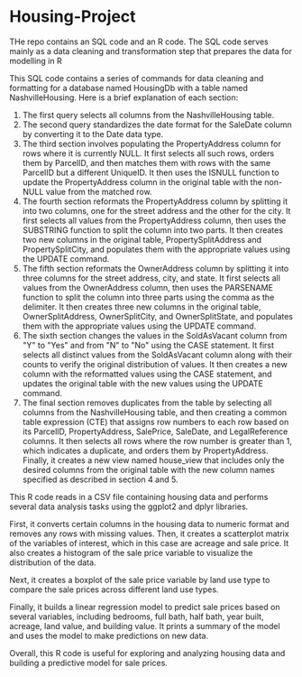 # Housing-Project
THe repo contains an SQL code and an R code. The SQL code serves mainly as a data cleaning and transformation step that prepares the data for modelling in R

This SQL code contains a series of commands for data cleaning and formatting for a database named HousingDb with a table named NashvilleHousing. Here is a brief explanation of each section:

1. The first query selects all columns from the NashvilleHousing table.
2. The second query standardizes the date format for the SaleDate column by converting it to the Date data type.
3. The third section involves populating the PropertyAddress column for rows where it is currently NULL. It first selects all such rows, orders them by ParcelID, and then matches them with rows with the same ParcelID but a different UniqueID. It then uses the ISNULL function to update the PropertyAddress column in the original table with the non-NULL value from the matched row.
4. The fourth section reformats the PropertyAddress column by splitting it into two columns, one for the street address and the other for the city. It first selects all values from the PropertyAddress column, then uses the SUBSTRING function to split the column into two parts. It then creates two new columns in the original table, PropertySplitAddress and PropertySplitCity, and populates them with the appropriate values using the UPDATE command.
5. The fifth section reformats the OwnerAddress column by splitting it into three columns for the street address, city, and state. It first selects all values from the OwnerAddress column, then uses the PARSENAME function to split the column into three parts using the comma as the delimiter. It then creates three new columns in the original table, OwnerSplitAddress, OwnerSplitCity, and OwnerSplitState, and populates them with the appropriate values using the UPDATE command.
6. The sixth section changes the values in the SoldAsVacant column from "Y" to "Yes" and from "N" to "No" using the CASE statement. It first selects all distinct values from the SoldAsVacant column along with their counts to verify the original distribution of values. It then creates a new column with the reformatted values using the CASE statement, and updates the original table with the new values using the UPDATE command.
7. The final section removes duplicates from the table by selecting all columns from the NashvilleHousing table, and then creating a common table expression (CTE) that assigns row numbers to each row based on its ParcelID, PropertyAddress, SalePrice, SaleDate, and LegalReference columns. It then selects all rows where the row number is greater than 1, which indicates a duplicate, and orders them by PropertyAddress. Finally, it creates a new view named house_view that includes only the desired columns from the original table with the new column names specified as described in section 4 and 5.


This R code reads in a CSV file containing housing data and performs several data analysis tasks using the ggplot2 and dplyr libraries. 

First, it converts certain columns in the housing data to numeric format and removes any rows with missing values. Then, it creates a scatterplot matrix of the variables of interest, which in this case are acreage and sale price. It also creates a histogram of the sale price variable to visualize the distribution of the data. 

Next, it creates a boxplot of the sale price variable by land use type to compare the sale prices across different land use types. 

Finally, it builds a linear regression model to predict sale prices based on several variables, including bedrooms, full bath, half bath, year built, acreage, land value, and building value. It prints a summary of the model and uses the model to make predictions on new data.

Overall, this R code is useful for exploring and analyzing housing data and building a predictive model for sale prices.
